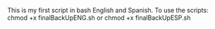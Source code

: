This is my first script in bash English and Spanish. To use the scripts: chmod +x finalBackUpENG.sh or chmod +x finalBackUpESP.sh
